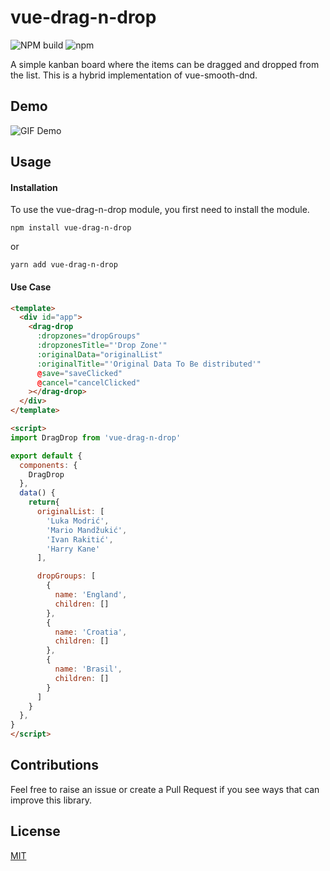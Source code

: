 
# vue-drag-n-drop
![NPM build](https://github.com/smaharj1/vue-drag-and-drop-kanban/workflows/npm-publish/badge.svg?event=push) ![npm](https://img.shields.io/npm/v/vue-drag-n-drop?color=blue)

A simple kanban board where the items can be dragged and dropped from the list. This is a hybrid implementation of vue-smooth-dnd.

## Demo
![GIF Demo](https://raw.githubusercontent.com/smaharj1/vue-drap-drop-kanban/master/src/assets/demo.gif)

## Usage

#### Installation
To use the vue-drag-n-drop module, you first need to install the module.

```
npm install vue-drag-n-drop
```
or
```
yarn add vue-drag-n-drop
```

#### Use Case

``` html
<template>
  <div id="app">
    <drag-drop
      :dropzones="dropGroups"
      :dropzonesTitle="'Drop Zone'"
      :originalData="originalList"
      :originalTitle="'Original Data To Be distributed'"
      @save="saveClicked"
      @cancel="cancelClicked"
    ></drag-drop>
  </div>
</template>

<script>
import DragDrop from 'vue-drag-n-drop'

export default {
  components: {
    DragDrop
  },
  data() {
    return{
      originalList: [
        'Luka Modrić',
        'Mario Mandžukić',
        'Ivan Rakitić',
        'Harry Kane'
      ],

      dropGroups: [
        {
          name: 'England',
          children: []
        },
        {
          name: 'Croatia',
          children: []
        },
        {
          name: 'Brasil',
          children: []
        }
      ]
    }
  },
}
</script>
```

## Contributions
Feel free to raise an issue or create a Pull Request if you see ways that can improve this library.

## License
[MIT](https://opensource.org/licenses/MIT)

